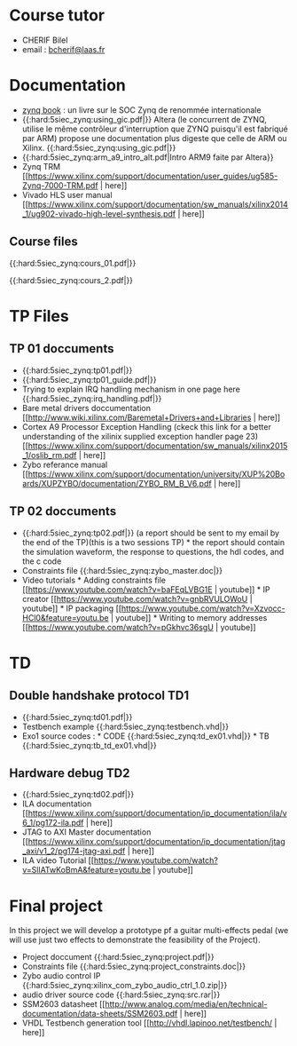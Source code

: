 

# Course tutor

  * CHERIF Bilel
  * email : bcherif@laas.fr

# Documentation

  * [zynq book](http://www.zynqbook.com) : un livre sur le SOC Zynq de renommée internationale
  * {{:hard:5siec_zynq:using_gic.pdf|}} Altera (le concurrent de ZYNQ, utilise le même contrôleur d'interruption que ZYNQ puisqu'il est fabriqué par ARM) propose une documentation plus digeste que celle de ARM ou Xilinx. {{:hard:5siec_zynq:using_gic.pdf|}}
  * {{:hard:5siec_zynq:arm_a9_intro_alt.pdf|Intro ARM9 faite par Altera}}
  * Zynq TRM [[https://www.xilinx.com/support/documentation/user_guides/ug585-Zynq-7000-TRM.pdf | here]]
  * Vivado HLS user manual [[https://www.xilinx.com/support/documentation/sw_manuals/xilinx2014_1/ug902-vivado-high-level-synthesis.pdf | here]]

## Course files
{{:hard:5siec_zynq:cours_01.pdf|}}

{{:hard:5siec_zynq:cours_2.pdf|}}

# TP Files

## TP 01 doccuments

  * {{:hard:5siec_zynq:tp01.pdf|}}
  * {{:hard:5siec_zynq:tp01_guide.pdf|}}
  * Trying to explain IRQ handling mechanism in one page here {{:hard:5siec_zynq:irq_handling.pdf|}}
  * Bare metal drivers doccumentation [[http://www.wiki.xilinx.com/Baremetal+Drivers+and+Libraries | here]]
  * Cortex A9 Processor Exception Handling (ckeck this link for a better understanding of the xilinix supplied exception handler page 23) [[https://www.xilinx.com/support/documentation/sw_manuals/xilinx2015_1/oslib_rm.pdf | here]]
  * Zybo referance manual [[https://www.xilinx.com/support/documentation/university/XUP%20Boards/XUPZYBO/documentation/ZYBO_RM_B_V6.pdf | here]]

## TP 02 doccuments

  * {{:hard:5siec_zynq:tp02.pdf|}} (a report should be sent to my email by the end of the TP)(this is a two sessions TP)
          * the report should contain the simulation waveform, the response to questions, the hdl codes, and the c code
  * Constraints file {{:hard:5siec_zynq:zybo_master.doc|}}
  * Video tutorials
         * Adding constraints file [[https://www.youtube.com/watch?v=baFEqLVBG1E | youtube]]
         * IP creator [[https://www.youtube.com/watch?v=gnbRVULOWoU | youtube]]
         * IP packaging [[https://www.youtube.com/watch?v=Xzvocc-HCl0&feature=youtu.be | youtube]]
         * Writing to memory addresses [[https://www.youtube.com/watch?v=pGkhvc36sgU | youtube]]

# TD

## Double handshake protocol TD1

  * {{:hard:5siec_zynq:td01.pdf|}}
  * Testbench example {{:hard:5siec_zynq:testbench.vhd|}}
  * Exo1 source codes :
         * CODE {{:hard:5siec_zynq:td_ex01.vhd|}}
         * TB {{:hard:5siec_zynq:tb_td_ex01.vhd|}}
## Hardware debug TD2

  * {{:hard:5siec_zynq:td02.pdf|}}
  * ILA documentation [[https://www.xilinx.com/support/documentation/ip_documentation/ila/v6_1/pg172-ila.pdf | here]]
  * JTAG to AXI Master documentation [[https://www.xilinx.com/support/documentation/ip_documentation/jtag_axi/v1_2/pg174-jtag-axi.pdf | here]]
  * ILA video Tutorial [[https://www.youtube.com/watch?v=SllATwKoBmA&feature=youtu.be | youtube]]


# Final project

In this project we will develop a prototype pf a guitar multi-effects pedal (we will use just two effects to demonstrate the feasibility of the Project).

  * Project doccument {{:hard:5siec_zynq:project.pdf|}}
  * Constraints file {{:hard:5siec_zynq:project_constraints.doc|}}
  * Zybo audio control IP {{:hard:5siec_zynq:xilinx_com_zybo_audio_ctrl_1.0.zip|}}
  * audio driver source code {{:hard:5siec_zynq:src.rar|}}
  * SSM2603 datasheet [[http://www.analog.com/media/en/technical-documentation/data-sheets/SSM2603.pdf | here]]
  * VHDL Testbench generation tool [[http://vhdl.lapinoo.net/testbench/ | here]]
